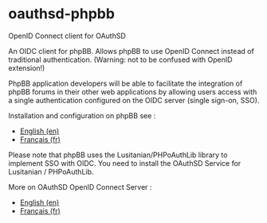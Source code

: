 # oauthsd-phpbb
OpenID Connect client for OAuthSD

An OIDC client for phpBB. Allows phpBB to use OpenID Connect instead of traditional authentication. (Warning: not to be confused with OpenID extension!)

PhpBB application developers will be able to facilitate the integration of phpBB forums in their other web applications by allowing users access with a single authentication configured on the OIDC server (single sign-on, SSO).

Installation and configuration on phpBB see : 
- <a href="https://oa.dnc.global/web/110">English (en)</a> 
- <a href="https://oa.dnc.global/web/-Ressources-pour-les-developpeurs-.html?lang=fr#extensionopenidconnectpourphpbb">Français (fr)</a>

Please note that phpBB uses the Lusitanian/PHPoAuthLib library to implement SSO with OIDC. You need to install the OAuthSD Service for Lusitanian / PHPoAuthLib.  

More on OAuthSD OpenID Connect Server :
- <a href="https://oa.dnc.global/web/-en-.html">English (en)</a>
- <a href="https://oa.dnc.global/web/-fr-.html">Français (fr)</a>

